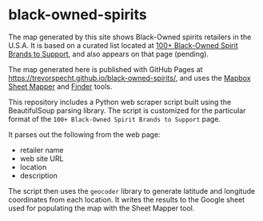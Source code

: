 # black-owned-spirits

The map generated by this site shows Black-Owned spirits retailers in the U.S.A. It is based on a curated list located at [100+ Black-Owned Spirit Brands to Support](https://www.willdrinkfortravel.com/posts?category=Black-Owned%20Spirits), and also appears on that page (pending).

The map generated here is published with GitHub Pages at https://trevorspecht.github.io/black-owned-spirits/, and uses the [Mapbox Sheet Mapper](https://www.mapbox.com/impact-tools/sheet-mapper) and [Finder](https://www.mapbox.com/impact-tools/finder) tools.

This repository includes a Python web scraper script built using the BeautifulSoup parsing library. The script is customized for the particular format of the `100+ Black-Owned Spirit Brands to Support` page.

It parses out the following from the web page:
- retailer name
- web site URL
- location
- description

The script then uses the `geocoder` library to generate latitude and longitude coordinates from each location. It writes the results to the Google sheet used for populating the map with the Sheet Mapper tool. 
